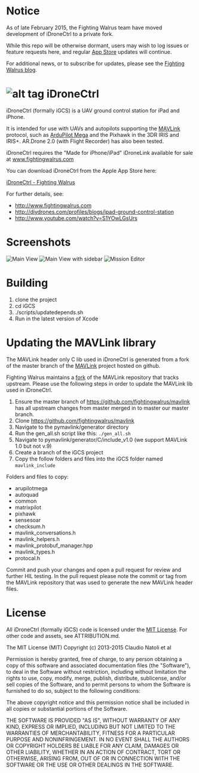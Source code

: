 Notice
======
As of late February 2015, the Fighting Walrus team have moved development of iDroneCtrl to a private fork.

While this repo will be otherwise dormant, users may wish to log issues or feature requests here, and regular [App Store](https://itunes.apple.com/us/app/idronectrl/id948077202) updates will continue.

For additional news, or to subscribe for updates, please see the [Fighting Walrus blog](http://www.fightingwalrus.com/blogs/news).

![alt tag](https://raw.github.com/fightingwalrus/iGCS/master/iGCS/Icons/Icon-50.png) iDroneCtrl
====

iDroneCtrl (formally iGCS) is a UAV ground control station for iPad and iPhone. 

It is intended for use with UAVs and autopilots supporting the [MAVLink](http://qgroundcontrol.org/mavlink/start) protocol, such as  [ArduPilot Mega](http://dev.ardupilot.com) and the Pixhawk in the 3DR IRIS and IRIS+. AR.Drone 2.0 (with Flight Recorder) has also been tested.

iDroneCtrl requires the "Made for iPhone/iPad" iDroneLink available for sale at www.fightingwalrus.com

You can download iDroneCtrl from the Apple App Store here:

[iDroneCtrl - Fighting Walrus](https://itunes.apple.com/us/app/idronectrl/id948077202?mt=8&uo=4)

For further details, see:

- http://www.fightingwalrus.com
- http://diydrones.com/profiles/blogs/ipad-ground-control-station
- http://www.youtube.com/watch?v=S1YOwLGsUrs

Screenshots
========
![Main View](https://raw.github.com/fightingwalrus/iGCS/master/screenshots/gcsview.png "Main View")
![Main View with sidebar](https://raw.github.com/fightingwalrus/iGCS/master/screenshots/gcsview-sidebar.png "Main View with sidebar")
![Mission Editor](https://raw.github.com/fightingwalrus/iGCS/master/screenshots/mission-edit.png "Mission Editor")

Building
========

1. clone the project
2. cd iGCS
3. ./scripts/updatedepends.sh
4. Run in the latest version of Xcode

Updating the MAVLink library
============================

The MAVLink header only C lib used in iDroneCtrl is generated from a fork of the master branch of the [MAVLink](https://github.com/mavlink/mavlink) project hosted on github.

Fighting Walrus maintains a [fork](https://github.com/fightingwalrus/mavlink) of the MAVLink repository that tracks upstream. Please use the following steps in order to update the MAVLink lib used in iDroneCtrl.

1. Ensure the master branch of https://github.com/fightingwalrus/mavlink has all upstream changes from master merged in to master our master branch.
2. Clone https://github.com/fightingwalrus/mavlink
3. Navigate to the pymavlink/generator directory
4. Run the gen_all.sh script like this: `./gen_all.sh`
5. Navigate to pymavlink/generator/C/include_v1.0 (we support MAVLink 1.0 but not v.9)
6. Create a branch of the iGCS project 
7. Copy the follow folders and files into the iGCS folder named `mavlink_include`

Folders and files to copy:

- arupilotmega
- autoquad
- common
- matrixpilot
- pixhawk
- sensesoar
- checksum.h
- mavlink_conversations.h
- mavlink_helpers.h
- mavlink\_protobuf\_manager.hpp
- mavlink_types.h
- protocal.h

Commit and push your changes and open a pull request for review and further HIL testing. In the pull request please note the commit or tag from the MAVLink repository that was used to generate the new MAVLink header files.

License
=======
All iDroneCtrl (formally iGCS) code is licensed under the [MIT License](http://www.opensource.org/licenses/mit-license.php).
For other code and assets, see ATTRIBUTION.md.

The MIT License (MIT)
Copyright (c) 2013-2015 Claudio Natoli et al

Permission is hereby granted, free of charge, to any person obtaining a copy of this software and associated documentation files (the "Software"), to deal in the Software without restriction, including without limitation the rights to use, copy, modify, merge, publish, distribute, sublicense, and/or sell copies of the Software, and to permit persons to whom the Software is furnished to do so, subject to the following conditions:

The above copyright notice and this permission notice shall be included in all copies or substantial portions of the Software.

THE SOFTWARE IS PROVIDED "AS IS", WITHOUT WARRANTY OF ANY KIND, EXPRESS OR IMPLIED, INCLUDING BUT NOT LIMITED TO THE WARRANTIES OF MERCHANTABILITY, FITNESS FOR A PARTICULAR PURPOSE AND NONINFRINGEMENT. IN NO EVENT SHALL THE AUTHORS OR COPYRIGHT HOLDERS BE LIABLE FOR ANY CLAIM, DAMAGES OR OTHER LIABILITY, WHETHER IN AN ACTION OF CONTRACT, TORT OR OTHERWISE, ARISING FROM, OUT OF OR IN CONNECTION WITH THE SOFTWARE OR THE USE OR OTHER DEALINGS IN THE SOFTWARE.
